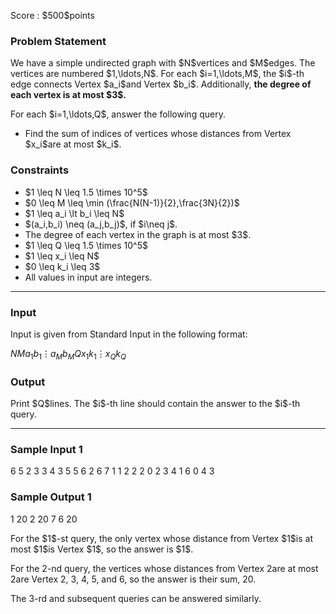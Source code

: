 
<div>

<span>

<span>

<p>
Score : $500$points
</p>

<div>

<section>

### **Problem Statement**

<p>
We have a simple undirected graph with $N$vertices and $M$edges. The vertices are numbered $1,\ldots,N$. For each $i=1,\ldots,M$, the $i$-th edge connects Vertex $a_i$and Vertex $b_i$. Additionally, 
<strong>
the degree of each vertex is at most $3$.
</strong>

</p>

<p>
For each $i=1,\ldots,Q$, answer the following query.
</p>

<ul>

<li>
Find the sum of indices of vertices whose distances from Vertex $x_i$are at most $k_i$.
</li>

</ul>

</section>

</div>

<div>

<section>

### **Constraints**

<ul>

<li>
$1 \leq N \leq 1.5 \times 10^5$
</li>

<li>
$0 \leq M \leq \min (\frac{N(N-1)}{2},\frac{3N}{2})$
</li>

<li>
$1 \leq a_i \lt b_i \leq N$
</li>

<li>
$(a_i,b_i) \neq (a_j,b_j)$, if $i\neq j$.
</li>

<li>
The degree of each vertex in the graph is at most $3$.
</li>

<li>
$1 \leq Q \leq 1.5 \times 10^5$
</li>

<li>
$1 \leq x_i \leq N$
</li>

<li>
$0 \leq k_i \leq 3$
</li>

<li>
All values in input are integers.
</li>

</ul>

</section>

</div>

---

<div>

<div>

<section>

### **Input**

<p>
Input is given from Standard Input in the following format:
</p>

<div>

$N$$M$$a_1$$b_1$$\vdots$$a_M$$b_M$$Q$$x_1$$k_1$$\vdots$$x_Q$$k_Q$
</div>

</section>

</div>

<div>

<section>

### **Output**

<p>
Print $Q$lines. The $i$-th line should contain the answer to the $i$-th query.
</p>

</section>

</div>

</div>

---

<div>

<section>

### **Sample Input 1**

<div>

6 5
2 3
3 4
3 5
5 6
2 6
7
1 1
2 2
2 0
2 3
4 1
6 0
4 3

</div>

</section>

</div>

<div>

<section>

### **Sample Output 1**

<div>

1
20
2
20
7
6
20

</div>

<p>
For the $1$-st query, the only vertex whose distance from Vertex $1$is at most $1$is Vertex $1$, so the answer is $1$.

For the $2$-nd query, the vertices whose distances from Vertex $2$are at most $2$are Vertex $2$, $3$, $4$, $5$, and $6$, so the answer is their sum, $20$.

The $3$-rd and subsequent queries can be answered similarly.
</p>

</section>

</div>

</span>

</span>

</div>
